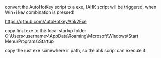 

convert the AutoHotKey script to a exe,
(AHK script will be triggered, when Win+j key combination is pressed)

https://github.com/AutoHotkey/Ahk2Exe

copy final exe to this local startup folder
C:\Users\<username>\AppData\Roaming\Microsoft\Windows\Start Menu\Programs\Startup

copy the rust exe somewhere in path, so the ahk script can execute it.

